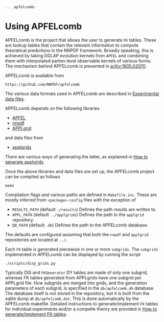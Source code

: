 ```eval_rst
.. _apfelcomb:
```
# Using APFELcomb

APFELcomb is the project that allows the user to generate ``FK`` tables. These
are lookup tables that contain the relevant information to compute theoretical 
predicitons in the NNPDF framework. Broadly speaking, this is achieved by 
taking DGLAP evolution kernels from ``APFEL`` and combining them with
interpolated parton-level observable kernels of various forms. The mechanism
behind APFELcomb is presented in [arXiv:1605.02070]().

APFELcomb is available from 
```
https://github.com/NNPDF/apfelcomb
````
The various data formats used in APFELcomb are described in [Experimental data files](../data/exp-data-files.html#exp-data-files).


APFELcomb depends on the following libraries
* [APFEL](https://github.com/scarrazza/apfel)
* [nnpdf](https://github.com/NNPDF/nnpdf)
* [APPLgrid](https://github.com/NNPDF/external/tree/master/applgrid-1.4.70-nnpdf)

and data files from

* [applgrids](https://github.com/NNPDF/applgrids)

There are various ways of generating the latter, as explained in [How to 
generate applgrids](../tutorials/APPLgrids.md).

Once the above libraries and data files are set up, the APFELcomb project can be
compiled as follows
```
make 
```
Compilation flags and various paths are defined in `Makefile.inc`. These are
mostly inferred from `<package>-config` files with the exception of
* `RESULTS_PATH` (default `./results`) Defines the path results are written to.
* `APPL_PATH` (default `../applgrids`) Defines the path to the `applgrid` repository.
* `DB_PATH` (default `.db`) Defines the path to the APFELcomb database.

The defaults are configured assuming that both the `nnpdf` and `applgrid` 
repositories are located at `../`.

Each `FK` table is generated piecewise in one or more `subgrids`. The `subgrids`
implemented in APFELcomb can be displayed by running the script
```
./scripts/disp_grids.py
```
Typically DIS and `FKGenerator` DY tables are made of only one subgrid, whereas
FK tables generated from APPLgrids have one subgrid per APPLgrid file. 
How subgrids are merged into grids, and the generation parameters of each 
subgrid, is specified in the `db/apfelcomb.db` database. The database itself 
is not stored in the repository, but it is built from the sqlite dump at 
`db/apfelcomb.dat`. This is done automatically by the APFELcomb makefile.
Detailed instructions to generate/implement `FK` tables for individual 
experiments and/or a compelte theory are provided in 
[How to generate/implement FK tables](../tutorials/apfelcomb.md).
